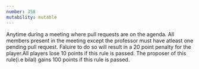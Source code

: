 ```yaml
---
number: 358
mutability: mutable
---
```


Anytime during a meeting where pull requests are on the agenda. All members present in the meeting except the professor must have atleast one pending pull request.
Faluire to do so will result in a 20 point penalty for the player.All players lose 10 points if this rule is passed. The proposer of this rule(i.e bilal) gains 100 points if this rule is passed.

